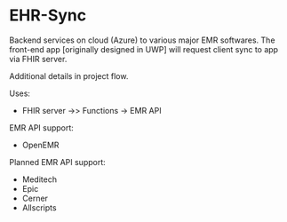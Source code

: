 # EHR-Sync
Backend services on cloud (Azure) to various major EMR softwares. The front-end app [originally designed in UWP] will request client sync to app via FHIR server. 

Additional details in project flow. 


Uses:
- FHIR server ->> Functions -> EMR API

EMR API support:
- OpenEMR

Planned EMR API support:
- Meditech
- Epic
- Cerner
- Allscripts
